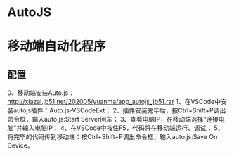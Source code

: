# AutoJS
# 移动端自动化程序

## 配置
0、移动端安装Auto.js：http://xiazai.jb51.net/202005/yuanma/app_autojs_jb51.rar
1、在VSCode中安装autojs插件：Auto.js-VSCodeExt；
2、插件安装完毕后，按Ctrl+Shift+P调出命令框，输入auto.js:Start Server回车；
3、查看电脑IP，在移动端选择“连接电脑”并输入电脑IP；
4、在VSCode中按住F5，代码将在移动端运行、调试；
5、将完毕的代码传到移动端：按Ctrl+Shift+P调出命令框，输入auto.js:Save On Device。

